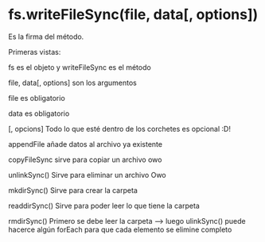 # fs.writeFileSync(file, data[, options])

Es la firma del método. 

Primeras vistas: 

fs es el objeto y writeFileSync es el método 

file, data[, options] son los argumentos

file es obligatorio

data es obligatorio 

[, opcions] Todo lo que esté dentro de los corchetes es opcional :D!


appendFile 
añade datos al archivo ya existente 

copyFileSync
sirve para copiar un archivo owo

unlinkSync()
Sirve para eliminar un archivo Owo

mkdirSync()
Sirve para  crear la carpeta

readdirSync()
Sirve para poder leer lo que tiene la carpeta

rmdirSync()
Primero se debe leer la carpeta --> luego ulinkSync() puede hacerce algún forEach para que cada elemento se elimine completo


